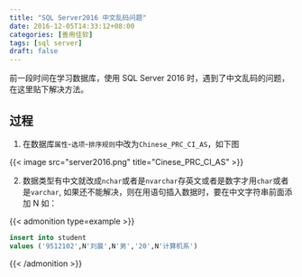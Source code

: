 ```yaml
---
title: "SQL Server2016 中文乱码问题"
date: 2016-12-05T14:33:12+08:00
categories: [善用佳软]
tags: [sql server]
draft: false
---
```


前一段时间在学习数据库，使用 SQL Server 2016 时，遇到了中文乱码的问题，在这里贴下解决方法。

<!--more-->

## 过程

1. 在数据库`属性`-`选项`-`排序规则`中改为`Chinese_PRC_CI_AS`，如下图

{{< image src="server2016.png" title="Cinese_PRC_CI_AS" >}}

2. 数据类型有中文就改成`nchar`或者是`nvarchar`存英文或者是数字才用`char`或者是`varchar`, 如果还不能解决，则在用语句插入数据时，要在中文字符串前面添加 N 如：

{{< admonition type=example >}}
``` sql
insert into student
values ('9512102',N'刘晨',N'男','20',N'计算机系')
```
{{< /admonition >}}
